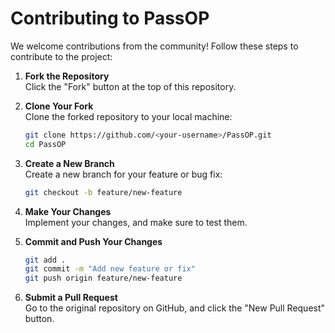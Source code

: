 # Contributing to PassOP

We welcome contributions from the community! Follow these steps to contribute to the project:

1. **Fork the Repository**  
   Click the "Fork" button at the top of this repository.

2. **Clone Your Fork**  
   Clone the forked repository to your local machine:

   ```bash
   git clone https://github.com/<your-username>/PassOP.git
   cd PassOP
   ```

3. **Create a New Branch**  
   Create a new branch for your feature or bug fix:

   ```bash
   git checkout -b feature/new-feature
   ```

4. **Make Your Changes**  
   Implement your changes, and make sure to test them.

5. **Commit and Push Your Changes**

   ```bash
   git add .
   git commit -m "Add new feature or fix"
   git push origin feature/new-feature
   ```

6. **Submit a Pull Request**  
   Go to the original repository on GitHub, and click the "New Pull Request" button.